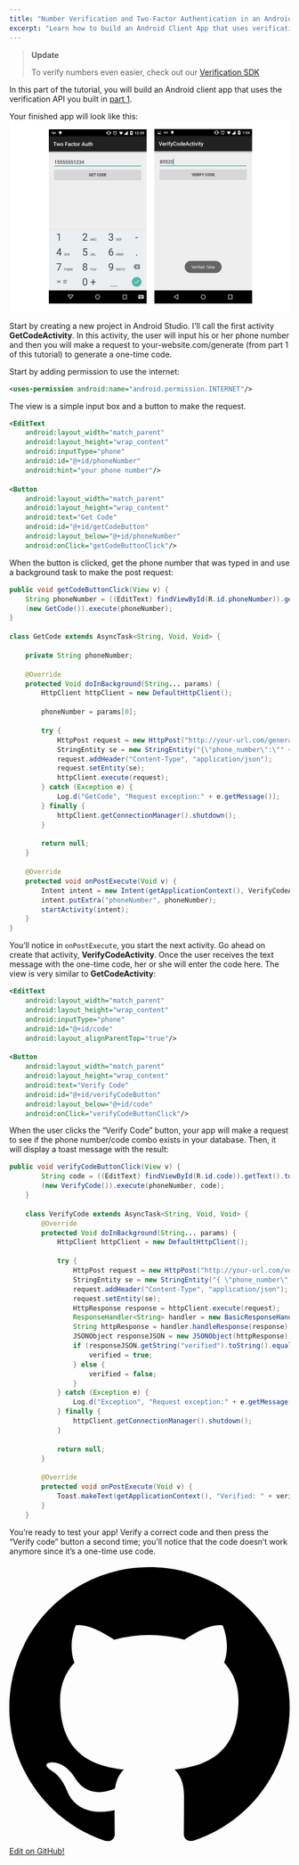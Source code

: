 ```yaml
---
title: "Number Verification and Two-Factor Authentication in an Android App - Part 2"
excerpt: "Learn how to build an Android Client App that uses verification API."
---
```

> **Update**
>
> To verify numbers even easier, check out our [Verification SDK](https://www.sinch.com/products/verification/sms/)

In this part of the tutorial, you will build an Android client app that uses the verification API you built in [part 1](doc:ruby-on-rails-two-factor-authentication-for-user-phone-numbers-part-1).

Your finished app will look like this:
![app-screen.png](images/3ca9504-app-screen.png)

Start by creating a new project in Android Studio. I’ll call the first activity **GetCodeActivity**. In this activity, the user will input his or her phone number and then you will make a request to your-website.com/generate (from part 1 of this tutorial) to generate a one-time code.

Start by adding permission to use the internet:

```xml
<uses-permission android:name="android.permission.INTERNET"/>
```

The view is a simple input box and a button to make the request.

```xml
<EditText
    android:layout_width="match_parent"
    android:layout_height="wrap_content"
    android:inputType="phone"
    android:id="@+id/phoneNumber"
    android:hint="your phone number"/>

<Button
    android:layout_width="match_parent"
    android:layout_height="wrap_content"
    android:text="Get Code"
    android:id="@+id/getCodeButton"
    android:layout_below="@+id/phoneNumber"
    android:onClick="getCodeButtonClick"/>
```

When the button is clicked, get the phone number that was typed in and use a background task to make the post request:

```java
public void getCodeButtonClick(View v) {
    String phoneNumber = ((EditText) findViewById(R.id.phoneNumber)).getText().toString();
    (new GetCode()).execute(phoneNumber);
}

class GetCode extends AsyncTask<String, Void, Void> {

    private String phoneNumber;

    @Override
    protected Void doInBackground(String... params) {
        HttpClient httpClient = new DefaultHttpClient();

        phoneNumber = params[0];

        try {
            HttpPost request = new HttpPost("http://your-url.com/generate");
            StringEntity se = new StringEntity("{\"phone_number\":\"" + phoneNumber + "\"}");
            request.addHeader("Content-Type", "application/json");
            request.setEntity(se);
            httpClient.execute(request);
        } catch (Exception e) {
            Log.d("GetCode", "Request exception:" + e.getMessage());
        } finally {
            httpClient.getConnectionManager().shutdown();
        }

        return null;
    }

    @Override
    protected void onPostExecute(Void v) {
        Intent intent = new Intent(getApplicationContext(), VerifyCodeActivity.class);
        intent.putExtra("phoneNumber", phoneNumber);
        startActivity(intent);
    }
}
```

You’ll notice in `onPostExecute`, you start the next activity. Go ahead on create that activity, **VerifyCodeActivity**. Once the user receives the text message with the one-time code, her or she will enter the code here. The view is very similar to **GetCodeActivity**:

```xml
<EditText
    android:layout_width="match_parent"
    android:layout_height="wrap_content"
    android:inputType="phone"
    android:id="@+id/code"
    android:layout_alignParentTop="true"/>

<Button
    android:layout_width="match_parent"
    android:layout_height="wrap_content"
    android:text="Verify Code"
    android:id="@+id/verifyCodeButton"
    android:layout_below="@+id/code"
    android:onClick="verifyCodeButtonClick"/>
```

When the user clicks the “Verify Code” button, your app will make a request to see if the phone number/code combo exists in your database. Then, it will display a toast message with the result:

```java
public void verifyCodeButtonClick(View v) {
        String code = ((EditText) findViewById(R.id.code)).getText().toString();
        (new VerifyCode()).execute(phoneNumber, code);
    }

    class VerifyCode extends AsyncTask<String, Void, Void> {
        @Override
        protected Void doInBackground(String... params) {
            HttpClient httpClient = new DefaultHttpClient();

            try {
                HttpPost request = new HttpPost("http://your-url.com/verify");
                StringEntity se = new StringEntity("{ \"phone_number\":\""+ params[0] +"\", \"code\":\"" + params[1] + "\"}");
                request.addHeader("Content-Type", "application/json");
                request.setEntity(se);
                HttpResponse response = httpClient.execute(request);
                ResponseHandler<String> handler = new BasicResponseHandler();
                String httpResponse = handler.handleResponse(response);
                JSONObject responseJSON = new JSONObject(httpResponse);
                if (responseJSON.getString("verified").toString().equals("true")) {
                    verified = true;
                } else {
                    verified = false;
                }
            } catch (Exception e) {
                Log.d("Exception", "Request exception:" + e.getMessage());
            } finally {
                httpClient.getConnectionManager().shutdown();
            }

            return null;
        }

        @Override
        protected void onPostExecute(Void v) {
            Toast.makeText(getApplicationContext(), "Verified: " + verified, Toast.LENGTH_LONG).show();
        }
    }
```

You’re ready to test your app\! Verify a correct code and then press the “Verify code” button a second time; you’ll notice that the code doesn’t work anymore since it’s a one-time use code.

<div class="magic-block-html"><a class="gitbutton pill" target="_blank" href="https://github.com/sinch/docs/blob/master/docs/tutorials/ruby/number-verification-and-two-factor-authentication-in-an-android-app-part-2.md"><span class="icon medium"><svg xmlns="http://www.w3.org/2000/svg" role="img" viewBox="0 0 24 24"><title>GitHub icon</title><path d="M 12 0.297 c -6.63 0 -12 5.373 -12 12 c 0 5.303 3.438 9.8 8.205 11.385 c 0.6 0.113 0.82 -0.258 0.82 -0.577 c 0 -0.285 -0.01 -1.04 -0.015 -2.04 c -3.338 0.724 -4.042 -1.61 -4.042 -1.61 C 4.422 18.07 3.633 17.7 3.633 17.7 c -1.087 -0.744 0.084 -0.729 0.084 -0.729 c 1.205 0.084 1.838 1.236 1.838 1.236 c 1.07 1.835 2.809 1.305 3.495 0.998 c 0.108 -0.776 0.417 -1.305 0.76 -1.605 c -2.665 -0.3 -5.466 -1.332 -5.466 -5.93 c 0 -1.31 0.465 -2.38 1.235 -3.22 c -0.135 -0.303 -0.54 -1.523 0.105 -3.176 c 0 0 1.005 -0.322 3.3 1.23 c 0.96 -0.267 1.98 -0.399 3 -0.405 c 1.02 0.006 2.04 0.138 3 0.405 c 2.28 -1.552 3.285 -1.23 3.285 -1.23 c 0.645 1.653 0.24 2.873 0.12 3.176 c 0.765 0.84 1.23 1.91 1.23 3.22 c 0 4.61 -2.805 5.625 -5.475 5.92 c 0.42 0.36 0.81 1.096 0.81 2.22 c 0 1.606 -0.015 2.896 -0.015 3.286 c 0 0.315 0.21 0.69 0.825 0.57 C 20.565 22.092 24 17.592 24 12.297 c 0 -6.627 -5.373 -12 -12 -12" /></svg></span>Edit on GitHub!</a></div>